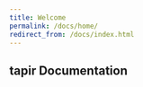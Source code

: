 ```yaml
---
title: Welcome
permalink: /docs/home/
redirect_from: /docs/index.html
---
```


## tapir Documentation
